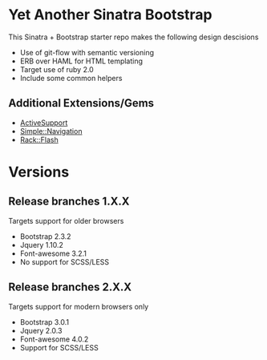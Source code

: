 # Yet Another Sinatra Bootstrap

This Sinatra + Bootstrap starter repo makes the following design descisions

* Use of git-flow with semantic versioning
* ERB over HAML for HTML templating
* Target use of ruby 2.0
* Include some common helpers

## Additional Extensions/Gems

* [ActiveSupport](https://github.com/rails/rails/tree/master/activesupport)
* [Simple::Navigation](https://github.com/andi/simple-navigation/wiki)
* [Rack::Flash](https://github.com/nakajima/rack-flash)

# Versions

## Release branches 1.X.X

Targets support for older browsers

* Bootstrap 2.3.2
* Jquery 1.10.2
* Font-awesome 3.2.1
* No support for SCSS/LESS

## Release branches 2.X.X

Targets support for modern browsers only

* Bootstrap 3.0.1
* Jquery 2.0.3
* Font-awesome 4.0.2
* Support for SCSS/LESS

